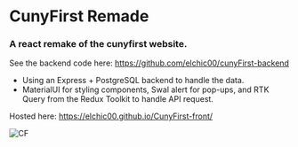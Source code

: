# CunyFirst Remade

### A react remake of the cunyfirst website.

See the backend code here: https://github.com/elchic00/cunyFirst-backend 

* Using an Express + PostgreSQL backend to handle the data.
* MaterialUI for styling components, Swal alert for pop-ups, and RTK Query from the Redux Toolkit to handle API request.

Hosted here: https://elchic00.github.io/CunyFirst-front/

![CF](https://user-images.githubusercontent.com/40577932/168820750-f430fb37-d758-4d7c-b0d2-0e4498756b20.gif)

